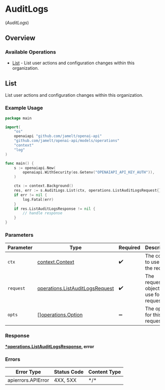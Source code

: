 # AuditLogs
(*AuditLogs*)

## Overview

### Available Operations

* [List](#list) - List user actions and configuration changes within this organization.

## List

List user actions and configuration changes within this organization.

### Example Usage

```go
package main

import(
	"os"
	openaiapi "github.com/jamelt/openai-api"
	"github.com/jamelt/openai-api/models/operations"
	"context"
	"log"
)

func main() {
    s := openaiapi.New(
        openaiapi.WithSecurity(os.Getenv("OPENAIAPI_API_KEY_AUTH")),
    )

    ctx := context.Background()
    res, err := s.AuditLogs.List(ctx, operations.ListAuditLogsRequest{})
    if err != nil {
        log.Fatal(err)
    }
    if res.ListAuditLogsResponse != nil {
        // handle response
    }
}
```

### Parameters

| Parameter                                                                          | Type                                                                               | Required                                                                           | Description                                                                        |
| ---------------------------------------------------------------------------------- | ---------------------------------------------------------------------------------- | ---------------------------------------------------------------------------------- | ---------------------------------------------------------------------------------- |
| `ctx`                                                                              | [context.Context](https://pkg.go.dev/context#Context)                              | :heavy_check_mark:                                                                 | The context to use for the request.                                                |
| `request`                                                                          | [operations.ListAuditLogsRequest](../../models/operations/listauditlogsrequest.md) | :heavy_check_mark:                                                                 | The request object to use for the request.                                         |
| `opts`                                                                             | [][operations.Option](../../models/operations/option.md)                           | :heavy_minus_sign:                                                                 | The options for this request.                                                      |

### Response

**[*operations.ListAuditLogsResponse](../../models/operations/listauditlogsresponse.md), error**

### Errors

| Error Type         | Status Code        | Content Type       |
| ------------------ | ------------------ | ------------------ |
| apierrors.APIError | 4XX, 5XX           | \*/\*              |